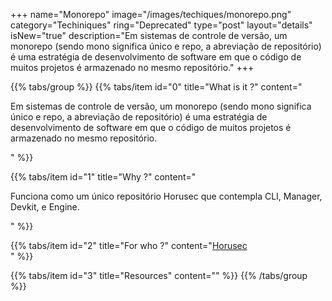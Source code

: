 +++
name="Monorepo"
image="/images/techiques/monorepo.png"
category="Techiniques"
ring="Deprecated"
type="post"
layout="details"
isNew="true"
description="Em sistemas de controle de versão, um monorepo (sendo mono significa único e repo, a abreviação de repositório) é uma estratégia de desenvolvimento de software em que o código de muitos projetos é armazenado no mesmo repositório."
+++

{{% tabs/group %}}
  {{% tabs/item id="0" title="What is it ?" content="<p>Em sistemas de controle de versão, um monorepo (sendo mono significa único e repo, a abreviação de repositório) é uma estratégia de desenvolvimento de software em que o código de muitos projetos é armazenado no mesmo repositório.</p>" %}}
  
  {{% tabs/item id="1" title="Why ?" content="<p>Funciona como um único repositório Horusec que contempla CLI, Manager, Devkit, e Engine.</p>" %}}
  
  {{% tabs/item id="2" title="For who ?" content="<a href='https://horusec.io/site/'>Horusec</a><br />" %}}

  {{% tabs/item id="3" title="Resources" content="" %}}
{{% /tabs/group %}}